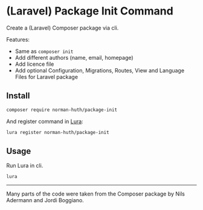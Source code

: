 # (Laravel) Package Init Command

Create a (Laravel) Composer package via cli.

Features:

* Same as `composer init`
* Add different authors (name, email, homepage)
* Add licence file
* Add optional Configuration, Migrations, Routes, View and Language Files for Laravel package

## Install

```bash
composer require norman-huth/package-init
```

And register command in [Lura](https://github.com/Muetze42/lura):

```bash
lura register norman-huth/package-init
```

## Usage

Run Lura in cli.

```bash
lura
```

---

Many parts of the code were taken from the Composer package by Nils Adermann and Jordi Boggiano.
